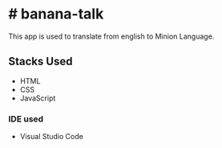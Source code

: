 # # banana-talk
This app is used to translate from english to Minion Language.

## Stacks Used
- HTML
- CSS
- JavaScript

### IDE used
- Visual Studio Code
